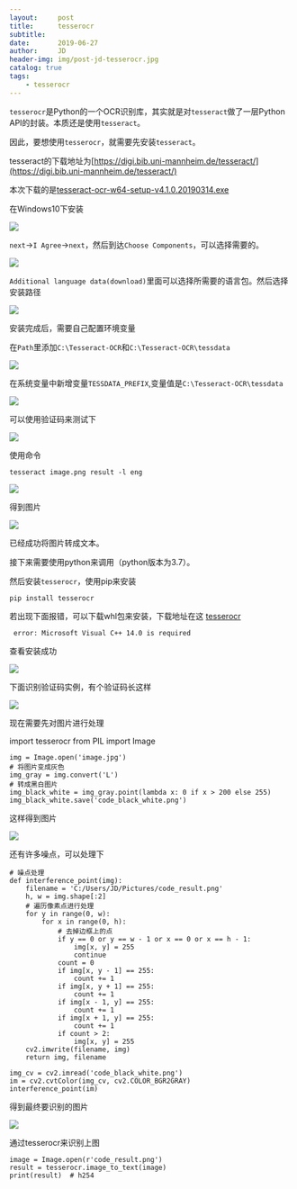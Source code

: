 ```yaml
---
layout:     post
title:      tesserocr
subtitle:   
date:       2019-06-27
author:     JD
header-img: img/post-jd-tesserocr.jpg
catalog: true
tags:
    - tesserocr
---
```


`tesserocr`是Python的一个OCR识别库，其实就是对`tesseract`做了一层Python API的封装。本质还是使用`tesseract`。

因此，要想使用`tesserocr`，就需要先安装`tesseract`。

tesseract的下载地址为[https://digi.bib.uni-mannheim.de/tesseract/](https://digi.bib.uni-mannheim.de/tesseract/)

本次下载的是[tesseract-ocr-w64-setup-v4.1.0.20190314.exe](https://digi.bib.uni-mannheim.de/tesseract/tesseract-ocr-w64-setup-v4.1.0.20190314.exe)

在Windows10下安装

![](/img/post-jd-tesserocr/1.jpg)

`next`->`I Agree`->`next`，然后到达`Choose Components`，可以选择需要的。

![](/img/post-jd-tesserocr/2.jpg)

`Additional language data(download)`里面可以选择所需要的语言包。然后选择安装路径

![](/img/post-jd-tesserocr/3.jpg)

安装完成后，需要自己配置环境变量

在`Path`里添加`C:\Tesseract-OCR`和`C:\Tesseract-OCR\tessdata`

![](/img/post-jd-tesserocr/4.jpg)

在系统变量中新增变量`TESSDATA_PREFIX`,变量值是`C:\Tesseract-OCR\tessdata`

![](/img/post-jd-tesserocr/5.jpg)

可以使用验证码来测试下

![](/img/post-jd-tesserocr/6.jpg)

使用命令
    
    tesseract image.png result -l eng 

![](/img/post-jd-tesserocr/7.jpg)

得到图片

![](/img/post-jd-tesserocr/8.jpg)

已经成功将图片转成文本。

接下来需要使用python来调用（python版本为3.7）。

然后安装`tesserocr`，使用pip来安装
    
    pip install tesserocr

若出现下面报错，可以下载whl包来安装，下载地址在这 [tesserocr](https://github.com/simonflueckiger/tesserocr-windows_build/releases)

     error: Microsoft Visual C++ 14.0 is required

查看安装成功

![](/img/post-jd-tesserocr/9.jpg)

下面识别验证码实例，有个验证码长这样

![](/img/post-jd-tesserocr/10.jpg)

现在需要先对图片进行处理

import tesserocr
from PIL import Image

    img = Image.open('image.jpg')
	# 将图片变成灰色
	img_gray = img.convert('L')
	# 转成黑白图片
	img_black_white = img_gray.point(lambda x: 0 if x > 200 else 255)
	img_black_white.save('code_black_white.png')

这样得到图片

![](/img/post-jd-tesserocr/11.jpg)

还有许多噪点，可以处理下

	# 噪点处理
	def interference_point(img):
	    filename = 'C:/Users/JD/Pictures/code_result.png'
	    h, w = img.shape[:2]
	    # 遍历像素点进行处理
	    for y in range(0, w):
	        for x in range(0, h):
	            # 去掉边框上的点
	            if y == 0 or y == w - 1 or x == 0 or x == h - 1:
	                img[x, y] = 255
	                continue
	            count = 0
	            if img[x, y - 1] == 255:
	                count += 1
	            if img[x, y + 1] == 255:
	                count += 1
	            if img[x - 1, y] == 255:
	                count += 1
	            if img[x + 1, y] == 255:
	                count += 1
	            if count > 2:
	                img[x, y] = 255
	    cv2.imwrite(filename, img)
	    return img, filename

    img_cv = cv2.imread('code_black_white.png')
    im = cv2.cvtColor(img_cv, cv2.COLOR_BGR2GRAY)
	interference_point(im)

得到最终要识别的图片

![](/img/post-jd-tesserocr/12.jpg)

通过tesserocr来识别上图

	image = Image.open(r'code_result.png')
	result = tesserocr.image_to_text(image)
	print(result)  # h254

